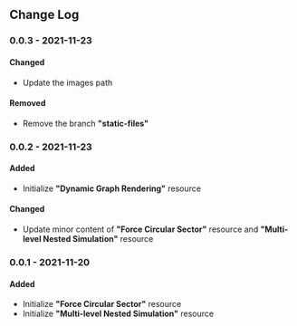 ## Change Log

### 0.0.3 - 2021-11-23

#### Changed

- Update the images path

#### Removed

- Remove the branch **"static-files"** 

### 0.0.2 - 2021-11-23

#### Added

- Initialize **"Dynamic Graph Rendering"** resource

#### Changed

- Update minor content of **"Force Circular Sector"** resource and **"Multi-level Nested Simulation"** resource

### 0.0.1 - 2021-11-20

#### Added

- Initialize **"Force Circular Sector"** resource
- Initialize **"Multi-level Nested Simulation"** resource